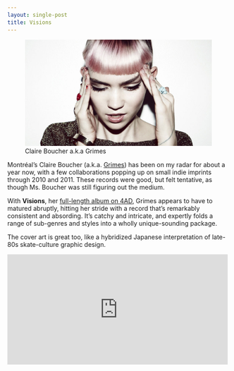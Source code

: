 ```yaml
---
layout: single-post
title: Visions
---
```


<figure>
<img src="/images/grimes.jpg" Alt="Grimes" />
<figcaption>Claire Boucher a.k.a Grimes</figcaption>
</figure>

Montréal’s Claire Boucher (a.k.a. [Grimes](http://www.grimesmusic.com "Grimes")) has been on my radar for about a year now, with a few collaborations popping up on small indie imprints through 2010 and 2011. These records were good, but felt tentative‚ as though Ms. Boucher was still figuring out the medium.

With **Visions**, her [full-length album on 4AD](http://4ad.com/releases/21498 "Full-length album on 4AD"), Grimes appears to have to matured abruptly, hitting her stride with a record that’s remarkably consistent and absording. It’s catchy and intricate, and expertly folds a range of sub-genres and styles into a wholly unique-sounding package.

  The cover art is great too, like a hybridized Japanese interpretation of late-80s skate-culture graphic design.

  <iframe width="500" height="250" src="http://rd.io/i/Qj5WIBQ/?source=oembed" frameborder="0"></iframe>
